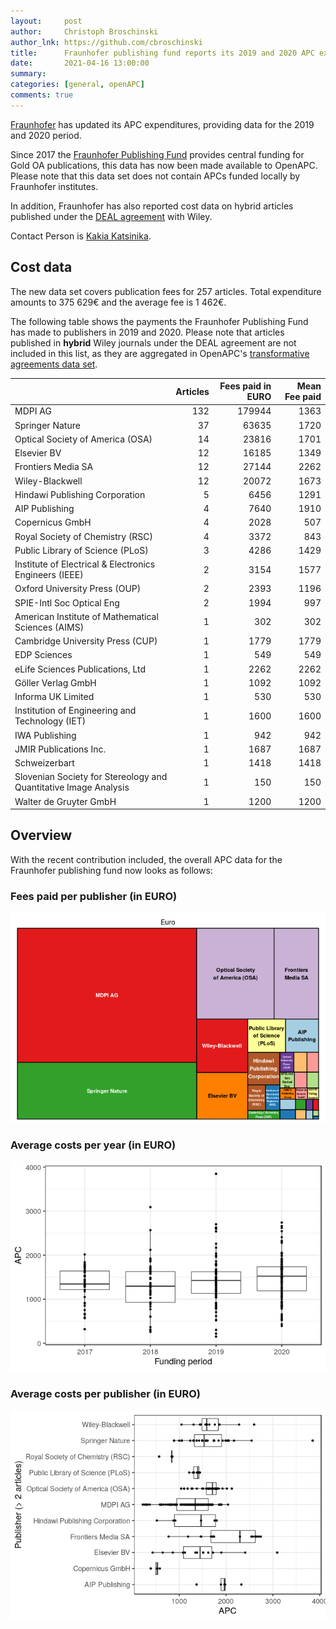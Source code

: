 ```yaml
---
layout:     post
author:     Christoph Broschinski
author_lnk: https://github.com/cbroschinski
title:      Fraunhofer publishing fund reports its 2019 and 2020 APC expenditures
date:       2021-04-16 13:00:00
summary:    
categories: [general, openAPC]
comments: true
---
```





[Fraunhofer](https://www.fraunhofer.de/en.html) has updated its APC expenditures, providing data for the 2019 and 2020 period.

Since 2017 the [Fraunhofer Publishing Fund](https://www.openaccess.fraunhofer.de/en/open-access-strategy.html) provides central funding for Gold OA publications, this data has now been made available to OpenAPC. Please note that this data set does not contain APCs funded locally by Fraunhofer institutes. 

In addition, Fraunhofer has also reported cost data on hybrid articles published under the [DEAL agreement](https://www.projekt-deal.de/wiley-contract/) with Wiley.

Contact Person is [Kakia Katsinika](mailto:kakia.katsinika@zv.fraunhofer.de).

## Cost data



The new data set covers publication fees for 257 articles. Total expenditure amounts to 375 629€ and the average fee is 1 462€.

The following table shows the payments the Fraunhofer Publishing Fund has made to publishers in 2019 and 2020. Please note that articles published in **hybrid** Wiley journals under the DEAL agreement are not included in this list, as they are aggregated in OpenAPC's [transformative agreements data set](https://github.com/OpenAPC/openapc-de/tree/master/data/transformative_agreements).


|                                                                 | Articles| Fees paid in EURO| Mean Fee paid|
|:----------------------------------------------------------------|--------:|-----------------:|-------------:|
|MDPI AG                                                          |      132|            179944|          1363|
|Springer Nature                                                  |       37|             63635|          1720|
|Optical Society of America (OSA)                                 |       14|             23816|          1701|
|Elsevier BV                                                      |       12|             16185|          1349|
|Frontiers Media SA                                               |       12|             27144|          2262|
|Wiley-Blackwell                                                  |       12|             20072|          1673|
|Hindawi Publishing Corporation                                   |        5|              6456|          1291|
|AIP Publishing                                                   |        4|              7640|          1910|
|Copernicus GmbH                                                  |        4|              2028|           507|
|Royal Society of Chemistry (RSC)                                 |        4|              3372|           843|
|Public Library of Science (PLoS)                                 |        3|              4286|          1429|
|Institute of Electrical & Electronics Engineers (IEEE)           |        2|              3154|          1577|
|Oxford University Press (OUP)                                    |        2|              2393|          1196|
|SPIE-Intl Soc Optical Eng                                        |        2|              1994|           997|
|American Institute of Mathematical Sciences (AIMS)               |        1|               302|           302|
|Cambridge University Press (CUP)                                 |        1|              1779|          1779|
|EDP Sciences                                                     |        1|               549|           549|
|eLife Sciences Publications, Ltd                                 |        1|              2262|          2262|
|Göller Verlag GmbH                                               |        1|              1092|          1092|
|Informa UK Limited                                               |        1|               530|           530|
|Institution of Engineering and Technology (IET)                  |        1|              1600|          1600|
|IWA Publishing                                                   |        1|               942|           942|
|JMIR Publications Inc.                                           |        1|              1687|          1687|
|Schweizerbart                                                    |        1|              1418|          1418|
|Slovenian Society for Stereology and Quantitative Image Analysis |        1|               150|           150|
|Walter de Gruyter GmbH                                           |        1|              1200|          1200|

## Overview

With the recent contribution included, the overall APC data for the Fraunhofer publishing fund now looks as follows:

### Fees paid per publisher (in EURO)

![plot of chunk tree_fraunhofer_2021_04_16_full](/figure/tree_fraunhofer_2021_04_16_full-1.png)

###  Average costs per year (in EURO)

![plot of chunk box_fraunhofer_2021_04_16_year_full](/figure/box_fraunhofer_2021_04_16_year_full-1.png)

###  Average costs per publisher (in EURO)

![plot of chunk box_fraunhofer_2021_04_16_publisher_full](/figure/box_fraunhofer_2021_04_16_publisher_full-1.png)
